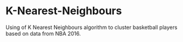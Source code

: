 # K-Nearest-Neighbours
Using of K Nearest Neighbours algorithm to cluster basketball players based on data from NBA 2016.
